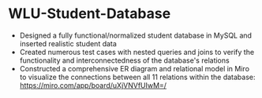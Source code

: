 # WLU-Student-Database

- Designed a fully functional/normalized student database in MySQL and inserted realistic student data 
- Created numerous test cases with nested queries and joins to verify the functionality and interconnectedness of the database's relations
- Constructed a comprehensive ER diagram and relational model in Miro to visualize the connections between all 11 relations within the database: https://miro.com/app/board/uXjVNVfUIwM=/
